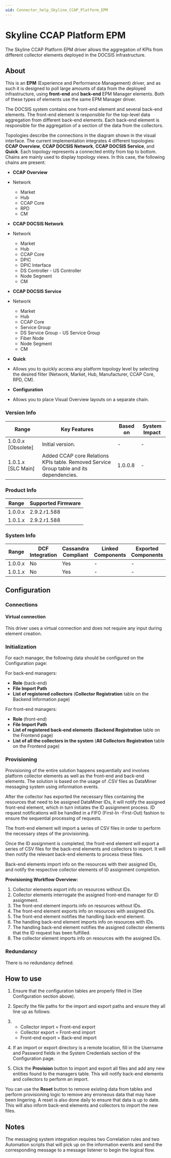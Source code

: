 ```yaml
---
uid: Connector_help_Skyline_CCAP_Platform_EPM
---
```


# Skyline CCAP Platform EPM

The Skyline CCAP Platform EPM driver allows the aggregation of KPIs from different collector elements deployed in the DOCSIS infrastructure.

## About

This is an **EPM** (Experience and Performance Management) driver, and as such it is designed to poll large amounts of data from the deployed infrastructure, using **front-end** and **back-end** EPM Manager elements. Both of these types of elements use the same EPM Manager driver.

The DOCSIS system contains one front-end element and several back-end elements. The front-end element is responsible for the top-level data aggregation from different back-end elements. Each back-end element is responsible for the aggregation of a section of the data from the collectors.

Topologies describe the connections in the diagram shown in the visual interface. The current implementation integrates 4 different topologies: **CCAP Overview**, **CCAP DOCSIS Network**, **CCAP DOCSIS Service**, and **Quick**. Each topology represents a connected entity from top to bottom. Chains are mainly used to display topology views. In this case, the following chains are present:

- **CCAP Overview**

- Network
  - Market
  - Hub
  - CCAP Core
  - RPD
  - CM

- **CCAP DOCSIS Network**

- Network
  - Market
  - Hub
  - CCAP Core
  - DPIC
  - DPIC Interface
  - DS Controller - US Controller
  - Node Segment
  - CM

- **CCAP DOCSIS Service**

- Network
  - Market
  - Hub
  - CCAP Core
  - Service Group
  - DS Service Group - US Service Group
  - Fiber Node
  - Node Segment
  - CM

- **Quick**

- Allows you to quickly access any platform topology level by selecting the desired filter (Network, Market, Hub, Manufacturer, CCAP Core, RPD, CM).

- **Configuration**

- Allows you to place Visual Overview layouts on a separate chain.

### Version Info

| **Range**            | **Key Features**                                                                        | **Based on** | **System Impact** |
|----------------------|-----------------------------------------------------------------------------------------|--------------|-------------------|
| 1.0.0.x \[Obsolete\] | Initial version.                                                                        | \-           | \-                |
| 1.0.1.x \[SLC Main\] | Added CCAP core Relations KPIs table. Removed Service Group table and its dependencies. | 1.0.0.8      | \-                |

### Product Info

| **Range** | **Supported Firmware** |
|-----------|------------------------|
| 1.0.0.x   | 2.9.2.r1.588           |
| 1.0.1.x   | 2.9.2.r1.588           |

### System Info

| **Range** | **DCF Integration** | **Cassandra Compliant** | **Linked Components** | **Exported Components** |
|-----------|---------------------|-------------------------|-----------------------|-------------------------|
| 1.0.0.x   | No                  | Yes                     | \-                    | \-                      |
| 1.0.1.x   | No                  | Yes                     | \-                    | \-                      |

## Configuration

### Connections

#### Virtual connection

This driver uses a virtual connection and does not require any input during element creation.

### Initialization

For each manager, the following data should be configured on the Configuration page:

For back-end managers:

- **Role** (back-end)
- **File Import Path**
- **List of registered collectors** (**Collector Registration** table on the Backend Information page)

For front-end managers:

- **Role** (front-end)
- **File Import Path**
- **List of registered back-end elements** (**Backend Registration** table on the Frontend page)
- **List of all the collectors in the system** (**All Collectors Registration** table on the Frontend page)

### Provisioning

Provisioning of the entire solution happens sequentially and involves platform collector elements as well as the front-end and back-end elements. The solution is based on the usage of .CSV files as DataMiner messaging system using information events.

After the collector has exported the necessary files containing the resources that need to be assigned DataMiner IDs, it will notify the assigned front-end element, which in turn initiates the ID assignment process. ID request notifications will be handled in a FIFO (First-In -First-Out) fashion to ensure the sequential processing of requests.

The front-end element will import a series of CSV files in order to perform the necessary steps of the provisioning.

Once the ID assignment is completed, the front-end element will export a series of CSV files for the back-end elements and collectors to import. It will then notify the relevant back-end elements to process these files.

Back-end elements import info on the resources with their assigned IDs, and notify the respective collector elements of ID assignment completion.

**Provisioning Workflow Overview:**

1.  Collector elements export info on resources without IDs.
2.  Collector elements interrogate the assigned front-end manager for ID assignment.
3.  The front-end element imports info on resources without IDs.
4.  The front-end element exports info on resources with assigned IDs.
5.  The front-end element notifies the handling back-end element.
6.  The handling back-end element imports info on resources with IDs.
7.  The handling back-end element notifies the assigned collector elements that the ID request has been fulfilled.
8.  The collector element imports info on resources with the assigned IDs.

### Redundancy

There is no redundancy defined.

## How to use

1.  Ensure that the configuration tables are properly filled in (See Configuration section above).

2.  Specify the file paths for the import and export paths and ensure they all line up as follows:

3.  - Collector import = Front-end export
    - Collector export = Front-end import
    - Front-end export = Back-end import

4.  If an import or export directory is a remote location, fill in the Username and Password fields in the System Credentials section of the Configuration page.

5.  Click the **Provision** button to import and export all files and add any new entities found to the managers table. This will notify back-end elements and collectors to perform an import.

You can use the **Reset** button to remove existing data from tables and perform provisioning logic to remove any erroneous data that may have been lingering. A reset is also done daily to ensure that data is up to date. This will also inform back-end elements and collectors to import the new files.

## Notes

The messaging system integration requires two Correlation rules and two Automation scripts that will pick up on the information events and send the corresponding message to a message listener to begin the logical flow.
